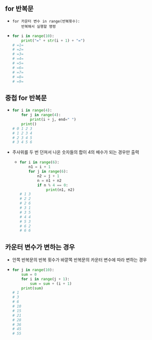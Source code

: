 ## for 반복문
  - ```
    for 카운터 변수 in range(반복횟수):
        반복해서 실행할 명령
  - ```py
    for i in range(10):
        print("=" + str(i + 1) + "=")
    # =1=
    # =2=
    # =3=
    # =4=
    # =5=
    # =6=
    # =7=
    # =8=
    # =9=

## 중첩 for 반복문
  - ```py
    for i in range(4):
        for j in range(4):
            print(i + j, end=" ")
        print()
    # 0 1 2 3
    # 1 2 3 4
    # 2 3 4 5
    # 3 4 5 6
  - 주사위를 두 번 던져서 나온 숫자들의 합이 4의 배수가 되는 경우만 출력
    - ```py
      for i in range(6):
          n1 = i + 1
          for j in range(6):
              n2 = j + 1
              n = n1 + n2
              if n % 4 == 0:
                  print(n1, n2)
      # 1 3
      # 2 2
      # 2 6
      # 3 1
      # 3 5
      # 4 4
      # 5 3
      # 6 2
      # 6 6
      
## 카운터 변수가 변하는 경우
  - 안쪽 반복문의 반복 횟수가 바깥쪽 반복문의 카운터 변수에 따라 변하는 경우
  - ```py
    for j in range(10):
        sum = 0
        for i in range(j + 1):
            sum = sum + (i + 1)
        print(sum)
    # 1
    # 3
    # 6
    # 10
    # 15
    # 21
    # 28
    # 36
    # 45
    # 55

